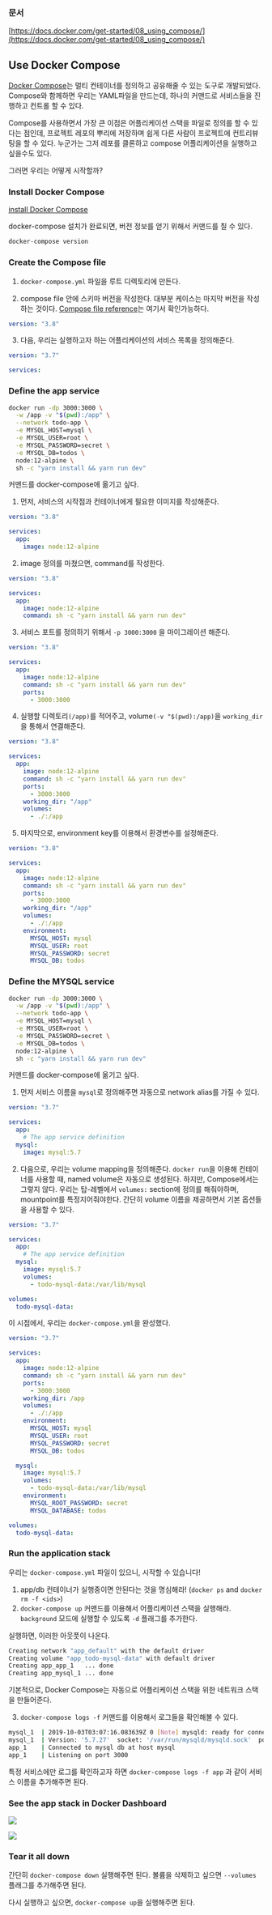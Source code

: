 ### 문서

[https://docs.docker.com/get-started/08_using_compose/](https://docs.docker.com/get-started/08_using_compose/)

## Use Docker Compose

[Docker Compose](https://docs.docker.com/compose/)는 멀티 컨테이너를 정의하고 공유해줄 수 있는 도구로 개발되었다. Compose와 함께하면 우리는 YAML파일을 만드는데, 하나의 커맨드로 서비스들을 진행하고 컨트롤 할 수 있다.

Compose를 사용하면서 가장 큰 이점은 어플리케이션 스택을 파일로 정의를 할 수 있다는 점인데, 프로젝트 레포의 뿌리에 저장하며 쉽게 다른 사람이 프로젝트에 컨트리뷰팅을 할 수 있다. 누군가는 그저 레포를 클론하고 compose 어플리케이션을 실행하고 싶을수도 있다.

그러면 우리는 어떻게 시작할까?

### Install Docker Compose

[install Docker Compose](https://docs.docker.com/compose/install/)

docker-compose 설치가 완료되면, 버전 정보를 얻기 위해서 커맨드를 칠 수 있다.

```bash
docker-compose version
```

### Create the Compose file

1. `docker-compose.yml` 파일을 루트 디렉토리에 만든다.

2. compose file 안에 스키마 버전을 작성한다. 대부분 케이스는 마지막 버전을 작성하는 것이다. [Compose file reference](https://docs.docker.com/compose/compose-file/)는 여기서 확인가능하다.

```yml
version: "3.8"
```

3. 다음, 우리는 실행하고자 하는 어플리케이션의 서비스 목록을 정의해준다.

```yml
version: "3.7"

services:
```

### Define the app service

```bash
docker run -dp 3000:3000 \
  -w /app -v "$(pwd):/app" \
  --network todo-app \
  -e MYSQL_HOST=mysql \
  -e MYSQL_USER=root \
  -e MYSQL_PASSWORD=secret \
  -e MYSQL_DB=todos \
  node:12-alpine \
  sh -c "yarn install && yarn run dev"
```

커맨드를 docker-compose에 옮기고 싶다.

1. 먼저, 서비스의 시작점과 컨테이너에게 필요한 이미지를 작성해준다.

```yml
version: "3.8"

services:
  app:
    image: node:12-alpine
```

2. image 정의를 마쳤으면, command를 작성한다.

```yml
version: "3.8"

services:
  app:
    image: node:12-alpine
    command: sh -c "yarn install && yarn run dev"
```

3. 서비스 포트를 정의하기 위해서 `-p 3000:3000` 을 마이그레이션 해준다.

```yml
version: "3.8"

services:
  app:
    image: node:12-alpine
    command: sh -c "yarn install && yarn run dev"
    ports:
      - 3000:3000
```

4. 실행할 디렉토리`(/app)`를 적어주고, volume`(-v "$(pwd):/app)`을 `working_dir`을 통해서 연결해준다.

```yml
version: "3.8"

services:
  app:
    image: node:12-alpine
    command: sh -c "yarn install && yarn run dev"
    ports:
      - 3000:3000
    working_dir: "/app"
    volumes:
      - ./:/app
```

5. 마지막으로, environment key를 이용해서 환경변수를 설정해준다.

```yml
version: "3.8"

services:
  app:
    image: node:12-alpine
    command: sh -c "yarn install && yarn run dev"
    ports:
      - 3000:3000
    working_dir: "/app"
    volumes:
      - ./:/app
    environment:
      MYSQL_HOST: mysql
      MYSQL_USER: root
      MYSQL_PASSWORD: secret
      MYSQL_DB: todos
```

### Define the MYSQL service

```bash
docker run -dp 3000:3000 \
  -w /app -v "$(pwd):/app" \
  --network todo-app \
  -e MYSQL_HOST=mysql \
  -e MYSQL_USER=root \
  -e MYSQL_PASSWORD=secret \
  -e MYSQL_DB=todos \
  node:12-alpine \
  sh -c "yarn install && yarn run dev"
```

커맨드를 docker-compose에 옮기고 싶다.

1. 먼저 서비스 이름을 `mysql`로 정의해주면 자동으로 network alias를 가질 수 있다.

```yml
version: "3.7"

services:
  app:
    # The app service definition
  mysql:
    image: mysql:5.7
```

2. 다음으로, 우리는 volume mapping을 정의해준다. `docker run`을 이용해 컨테이너를 사용할 때, named volume은 자동으로 생성된다. 하지만, Compose에서는 그렇지 않다. 우리는 탑-레벨에서 `volumes:` section에 정의를 해줘야하며, mountpoint를 특정지어줘야한다. 간단히 volume 이름을 제공하면서 기본 옵션들을 사용할 수 있다.

```yml
version: "3.7"

services:
  app:
    # The app service definition
  mysql:
    image: mysql:5.7
    volumes:
      - todo-mysql-data:/var/lib/mysql

volumes:
  todo-mysql-data:
```

이 시점에서, 우리는 `docker-compose.yml`을 완성했다.

```yml
version: "3.7"

services:
  app:
    image: node:12-alpine
    command: sh -c "yarn install && yarn run dev"
    ports:
      - 3000:3000
    working_dir: /app
    volumes:
      - ./:/app
    environment:
      MYSQL_HOST: mysql
      MYSQL_USER: root
      MYSQL_PASSWORD: secret
      MYSQL_DB: todos

  mysql:
    image: mysql:5.7
    volumes:
      - todo-mysql-data:/var/lib/mysql
    environment:
      MYSQL_ROOT_PASSWORD: secret
      MYSQL_DATABASE: todos

volumes:
  todo-mysql-data:
```

### Run the application stack

우리는 `docker-compose.yml` 파일이 있으니, 시작할 수 있습니다!

1. app/db 컨테이너가 실행중이면 안된다는 것을 명심해라! (`docker ps` and `docker rm -f <ids>`)
2. `docker-compose up` 커맨드를 이용해서 어플리케이션 스택을 실행해라. `background` 모드에 실행할 수 있도록 `-d` 플래그를 추가한다.

실행하면, 이러한 아웃풋이 나온다.

```bash
Creating network "app_default" with the default driver
Creating volume "app_todo-mysql-data" with default driver
Creating app_app_1   ... done
Creating app_mysql_1 ... done
```

기본적으로, Docker Compose는 자동으로 어플리케이션 스택을 위한 네트워크 스택을 만들어준다.

3. `docker-compose logs -f` 커맨드를 이용해서 로그들을 확인해볼 수 있다.

```bash
mysql_1  | 2019-10-03T03:07:16.083639Z 0 [Note] mysqld: ready for connections.
mysql_1  | Version: '5.7.27'  socket: '/var/run/mysqld/mysqld.sock'  port: 3306  MySQL Community Server (GPL)
app_1    | Connected to mysql db at host mysql
app_1    | Listening on port 3000
```

특정 서비스에만 로그를 확인하고자 하면 `docker-compose logs -f app` 과 같이 서비스 이름을 추가해주면 된다.

### See the app stack in Docker Dashboard

![](https://docs.docker.com/get-started/images/dashboard-app-project-collapsed.png)

![](https://docs.docker.com/get-started/images/dashboard-app-project-expanded.png)

### Tear it all down

간단히 `docker-compose down` 실행해주면 된다.
볼륨을 삭제하고 싶으면 `--volumes` 플래그를 추가해주면 된다.

다시 실행하고 싶으면, `docker-compose up`을 실행해주면 된다.
